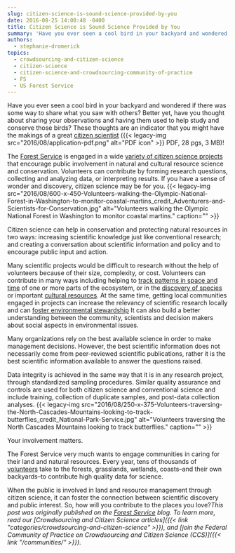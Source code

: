 ```yaml
---
slug: citizen-science-is-sound-science-provided-by-you
date: 2016-08-25 14:00:48 -0400
title: Citizen Science is Sound Science Provided by You
summary: 'Have you ever seen a cool bird in your backyard and wondered if there was some way to share what you saw with others? Better yet, have you thought about sharing your observations and having them used to help study and conserve those birds? These thoughts are an indicator that you might have the makings of a'
authors:
  - stephanie-dromerick
topics:
  - crowdsourcing-and-citizen-science
  - citizen-science
  - citizen-science-and-crowdsourcing-community-of-practice
  - FS
  - US Forest Service
---
```


Have you ever seen a cool bird in your backyard and wondered if there was some way to share what you saw with others? Better yet, have you thought about sharing your observations and having them used to help study and conserve those birds? These thoughts are an indicator that you might have the makings of a great <a href="http://www.esa.org/esa/wp-content/uploads/2015/09/Issue19.pdf" target="_blank">citizen scientist</a> ({{< legacy-img src="2016/08/application-pdf.png" alt="PDF icon" >}} PDF, 28 pgs, 3 MB)!

The [Forest Service](http://www.fs.fed.us/) is engaged in a wide <a href="https://ccsinventory.wilsoncenter.org/" target="_blank">variety of citizen science projects</a> that encourage public involvement in natural and cultural resource science and conservation. Volunteers can contribute by forming research questions, collecting and analyzing data, or interpreting results. If you have a sense of wonder and discovery, citizen science may be for you. {{< legacy-img src="2016/08/600-x-450-Volunteers-walking-the-Olympic-National-Forest-in-Washington-to-monitor-coastal-martins\_credit\_Adventurers-and-Scientists-for-Conservation.jpg" alt="Volunteers walking the Olympic National Forest in Washington to monitor coastal martins." caption="" >}} 

Citizen science can help in conservation and protecting natural resources in two ways: increasing scientific knowledge just like conventional research; and creating a conversation about scientific information and policy and to encourage public input and action.

Many scientific projects would be difficult to research without the help of volunteers because of their size, complexity, or cost. Volunteers can contribute in many ways including helping to <a href="http://budburst.org/forests" target="_blank">track patterns in space and time</a> of one or more parts of the ecosystem, or in the <a href="https://www.youtube.com/watch?v=DLGk_VG_U5Y" target="_blank">discovery of species</a> or important [cultural resources](http://www.fs.fed.us/blogs/forest-service-celebrates-50th-anniversary-national-historic-preservation-act). At the same time, getting local communities engaged in projects can increase the relevancy of scientific research locally and can <a href="https://ccsinventory.wilsoncenter.org/#projectId/208" target="_blank">foster environmental stewardship</a> It can also build a better understanding between the community, scientists and decision makers about social aspects in environmental issues.

Many organizations rely on the best available science in order to make management decisions. However, the best scientific information does not necessarily come from peer-reviewed scientific publications, rather it is the best scientific information available to answer the questions raised.

Data integrity is achieved in the same way that it is in any research project, through standardized sampling procedures. Similar quality assurance and controls are used for both citizen science and conventional science and include training, collection of duplicate samples, and post-data collection analyses. {{< legacy-img src="2016/08/250-x-375-Volunteers-traversing-the-North-Cascades-Mountains-looking-to-track-butterflies\_credit\_National-Park-Service.jpg" alt="Volunteers traversing the North Cascades Mountains looking to track butterflies." caption="" >}} 

Your involvement matters.

The Forest Service very much wants to engage communities in caring for their land and natural resources. Every year, tens of thousands of [volunteers](http://www.fs.fed.us/working-with-us/volunteers) take to the forests, grasslands, wetlands, coasts–and their own backyards–to contribute high quality data for science.

When the public is involved in land and resource management through citizen science, it can foster the connection between scientific discovery and public interest. So, how will you contribute to the places you love?_This post was originally published on the [Forest Service](http://www.fs.fed.us/blogs/) blog._
_To learn more, read our [Crowdsourcing and Citizen Science articles]({{< link "categories/crowdsourcing-and-citizen-science" >}}), and [join the Federal Community of Practice on Crowdsourcing and Citizen Science (CCS)]({{< link "/communities/" >}})._